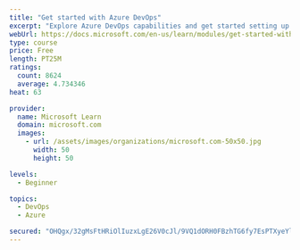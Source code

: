 ```yaml
---
title: "Get started with Azure DevOps"
excerpt: "Explore Azure DevOps capabilities and get started setting up your own organization knowing what separates elite performers from low performers."
webUrl: https://docs.microsoft.com/en-us/learn/modules/get-started-with-devops/
type: course
price: Free
length: PT25M
ratings:
  count: 8624
  average: 4.734346
heat: 63

provider:
  name: Microsoft Learn
  domain: microsoft.com
  images:
    - url: /assets/images/organizations/microsoft.com-50x50.jpg
      width: 50
      height: 50

levels:
  - Beginner

topics:
  - DevOps
  - Azure

secured: "OHQgx/32gMsFtHRiOlIuzxLgE26V0cJl/9VQ1dORH0FBzhTG6fy7EsPTXyeYlIojKAAEjly3lp4X/UXxDZX+cLjHblDHAOflJGX8CndDjgJgRk31n0KuZb3fatmGqfcPel26EpQgTonKemMvf/PsyenLRZ2Twrn5RAzRekP8f9+tYR+nbYHs+M94aLYRXx6GyY/7e5K+qTaCmhbBZuDdv+/Pqm+6ldBVtLFkZRnfQREEqG6bmxXiepRGW3EvpFGkKpUQ+4enwfOuO74OQ2kPh0SB3ip73kS/4O++JbsF7oF/H3nFiY01LRYhI/EnRQaitoPoRon2hsRuj8z5DqTlRJlffuO7IcfWGjHUybGCO13H4Mn57CvsLDgtsbO+IvELrPO4scJBVXrM6i+up+EMekEmzKPtfTM1OuOUbhBMQgA=;8oSMFLJgYPp/yuWgceZW5Q=="
---
```


